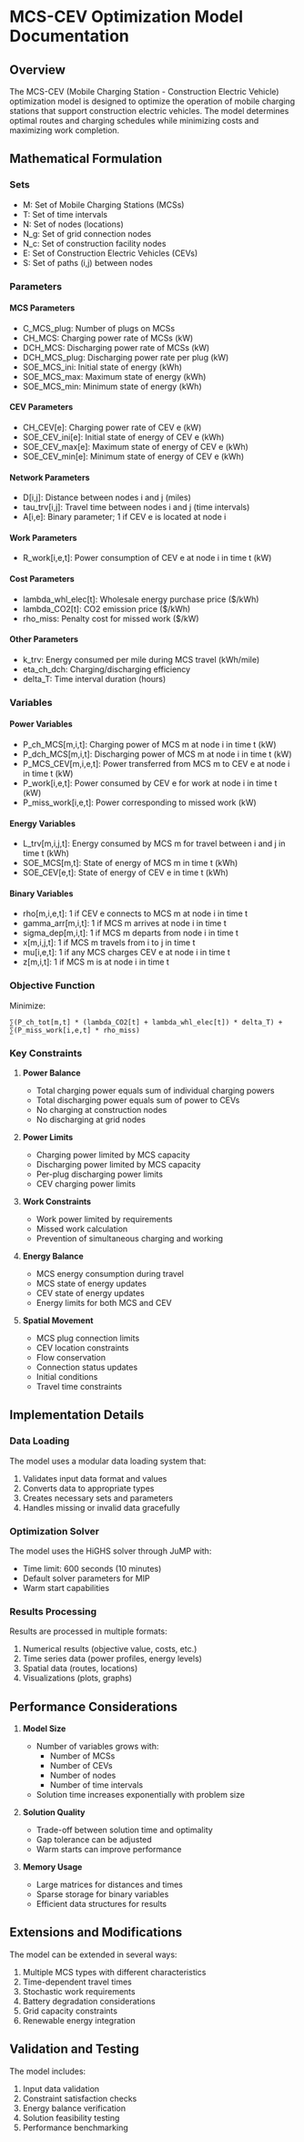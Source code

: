 # MCS-CEV Optimization Model Documentation

## Overview

The MCS-CEV (Mobile Charging Station - Construction Electric Vehicle) optimization model is designed to optimize the operation of mobile charging stations that support construction electric vehicles. The model determines optimal routes and charging schedules while minimizing costs and maximizing work completion.

## Mathematical Formulation

### Sets

- M: Set of Mobile Charging Stations (MCSs)
- T: Set of time intervals
- N: Set of nodes (locations)
- N_g: Set of grid connection nodes
- N_c: Set of construction facility nodes
- E: Set of Construction Electric Vehicles (CEVs)
- S: Set of paths (i,j) between nodes

### Parameters

#### MCS Parameters
- C_MCS_plug: Number of plugs on MCSs
- CH_MCS: Charging power rate of MCSs (kW)
- DCH_MCS: Discharging power rate of MCSs (kW)
- DCH_MCS_plug: Discharging power rate per plug (kW)
- SOE_MCS_ini: Initial state of energy (kWh)
- SOE_MCS_max: Maximum state of energy (kWh)
- SOE_MCS_min: Minimum state of energy (kWh)

#### CEV Parameters
- CH_CEV[e]: Charging power rate of CEV e (kW)
- SOE_CEV_ini[e]: Initial state of energy of CEV e (kWh)
- SOE_CEV_max[e]: Maximum state of energy of CEV e (kWh)
- SOE_CEV_min[e]: Minimum state of energy of CEV e (kWh)

#### Network Parameters
- D[i,j]: Distance between nodes i and j (miles)
- tau_trv[i,j]: Travel time between nodes i and j (time intervals)
- A[i,e]: Binary parameter; 1 if CEV e is located at node i

#### Work Parameters
- R_work[i,e,t]: Power consumption of CEV e at node i in time t (kW)

#### Cost Parameters
- lambda_whl_elec[t]: Wholesale energy purchase price ($/kWh)
- lambda_CO2[t]: CO2 emission price ($/kWh)
- rho_miss: Penalty cost for missed work ($/kW)

#### Other Parameters
- k_trv: Energy consumed per mile during MCS travel (kWh/mile)
- eta_ch_dch: Charging/discharging efficiency
- delta_T: Time interval duration (hours)

### Variables

#### Power Variables
- P_ch_MCS[m,i,t]: Charging power of MCS m at node i in time t (kW)
- P_dch_MCS[m,i,t]: Discharging power of MCS m at node i in time t (kW)
- P_MCS_CEV[m,i,e,t]: Power transferred from MCS m to CEV e at node i in time t (kW)
- P_work[i,e,t]: Power consumed by CEV e for work at node i in time t (kW)
- P_miss_work[i,e,t]: Power corresponding to missed work (kW)

#### Energy Variables
- L_trv[m,i,j,t]: Energy consumed by MCS m for travel between i and j in time t (kWh)
- SOE_MCS[m,t]: State of energy of MCS m in time t (kWh)
- SOE_CEV[e,t]: State of energy of CEV e in time t (kWh)

#### Binary Variables
- rho[m,i,e,t]: 1 if CEV e connects to MCS m at node i in time t
- gamma_arr[m,i,t]: 1 if MCS m arrives at node i in time t
- sigma_dep[m,i,t]: 1 if MCS m departs from node i in time t
- x[m,i,j,t]: 1 if MCS m travels from i to j in time t
- mu[i,e,t]: 1 if any MCS charges CEV e at node i in time t
- z[m,i,t]: 1 if MCS m is at node i in time t

### Objective Function

Minimize:
```
∑(P_ch_tot[m,t] * (lambda_CO2[t] + lambda_whl_elec[t]) * delta_T) + 
∑(P_miss_work[i,e,t] * rho_miss)
```

### Key Constraints

1. **Power Balance**
   - Total charging power equals sum of individual charging powers
   - Total discharging power equals sum of power to CEVs
   - No charging at construction nodes
   - No discharging at grid nodes

2. **Power Limits**
   - Charging power limited by MCS capacity
   - Discharging power limited by MCS capacity
   - Per-plug discharging power limits
   - CEV charging power limits

3. **Work Constraints**
   - Work power limited by requirements
   - Missed work calculation
   - Prevention of simultaneous charging and working

4. **Energy Balance**
   - MCS energy consumption during travel
   - MCS state of energy updates
   - CEV state of energy updates
   - Energy limits for both MCS and CEV

5. **Spatial Movement**
   - MCS plug connection limits
   - CEV location constraints
   - Flow conservation
   - Connection status updates
   - Initial conditions
   - Travel time constraints

## Implementation Details

### Data Loading

The model uses a modular data loading system that:
1. Validates input data format and values
2. Converts data to appropriate types
3. Creates necessary sets and parameters
4. Handles missing or invalid data gracefully

### Optimization Solver

The model uses the HiGHS solver through JuMP with:
- Time limit: 600 seconds (10 minutes)
- Default solver parameters for MIP
- Warm start capabilities

### Results Processing

Results are processed in multiple formats:
1. Numerical results (objective value, costs, etc.)
2. Time series data (power profiles, energy levels)
3. Spatial data (routes, locations)
4. Visualizations (plots, graphs)

## Performance Considerations

1. **Model Size**
   - Number of variables grows with:
     - Number of MCSs
     - Number of CEVs
     - Number of nodes
     - Number of time intervals
   - Solution time increases exponentially with problem size

2. **Solution Quality**
   - Trade-off between solution time and optimality
   - Gap tolerance can be adjusted
   - Warm starts can improve performance

3. **Memory Usage**
   - Large matrices for distances and times
   - Sparse storage for binary variables
   - Efficient data structures for results

## Extensions and Modifications

The model can be extended in several ways:
1. Multiple MCS types with different characteristics
2. Time-dependent travel times
3. Stochastic work requirements
4. Battery degradation considerations
5. Grid capacity constraints
6. Renewable energy integration

## Validation and Testing

The model includes:
1. Input data validation
2. Constraint satisfaction checks
3. Energy balance verification
4. Solution feasibility testing
5. Performance benchmarking 
